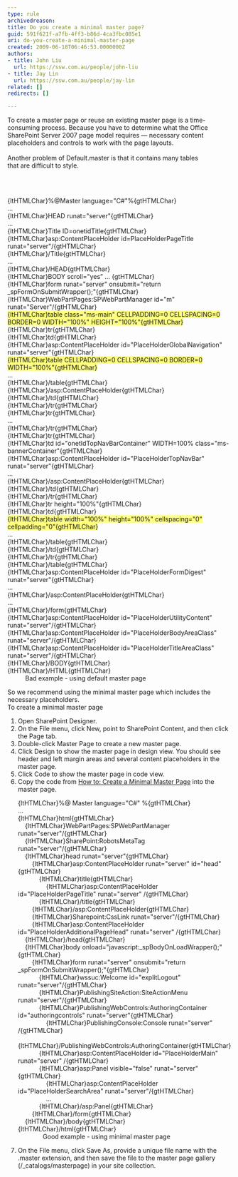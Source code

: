 ```yaml
---
type: rule
archivedreason: 
title: Do you create a minimal master page?
guid: 591f621f-a7fb-4ff3-b86d-4ca3fbc085e1
uri: do-you-create-a-minimal-master-page
created: 2009-06-18T06:46:53.0000000Z
authors:
- title: John Liu
  url: https://ssw.com.au/people/john-liu
- title: Jay Lin
  url: https://ssw.com.au/people/jay-lin
related: []
redirects: []

---
```



To create a master page or reuse an existing master page&#160;is a time-consuming process.&#160;Because you have to determine what the Office SharePoint Server 2007 page model requires — necessary content placeholders and controls to work with the page layouts.<br>
<br>
Another problem of&#160;Default.master is that it contains many tables that&#160;are&#160;difficult to style.

<br><excerpt class='endintro'></excerpt><br>

  <dl class="badCode">
    <dt>{ltHTMLChar}%@Master language=&quot;C#&quot;%{gtHTMLChar}<br>
    ...<br>
    {ltHTMLChar}HEAD runat=&quot;server&quot;{gtHTMLChar}<br>
    ...<br>
    {ltHTMLChar}Title ID=onetidTitle{gtHTMLChar}<br>
    {ltHTMLChar}asp&#58;ContentPlaceHolder id=PlaceHolderPageTitle runat=&quot;server&quot;/{gtHTMLChar}<br>
    {ltHTMLChar}/Title{gtHTMLChar}<br>
    ...<br>
    {ltHTMLChar}/HEAD{gtHTMLChar}<br>
    {ltHTMLChar}BODY scroll=&quot;yes” ... {gtHTMLChar}<br>
    {ltHTMLChar}form runat=&quot;server&quot; onsubmit=&quot;return _spFormOnSubmitWrapper();&quot;{gtHTMLChar}<br>
    {ltHTMLChar}WebPartPages&#58;SPWebPartManager id=&quot;m&quot; runat=&quot;Server&quot;/{gtHTMLChar}<br>
    <font style="background-color&#58;#ffff80;">{ltHTMLChar}table class=&quot;ms-main&quot; CELLPADDING=0 CELLSPACING=0 BORDER=0 WIDTH=&quot;100%&quot; HEIGHT=&quot;100%&quot;{gtHTMLChar}</font><br>
    {ltHTMLChar}tr{gtHTMLChar}<br>
    {ltHTMLChar}td{gtHTMLChar}<br>
    {ltHTMLChar}asp&#58;ContentPlaceHolder id=&quot;PlaceHolderGlobalNavigation&quot; runat=&quot;server&quot;{gtHTMLChar}<br>
    <font style="background-color&#58;#ffff80;">{ltHTMLChar}table CELLPADDING=0 CELLSPACING=0 BORDER=0 WIDTH=&quot;100%&quot;{gtHTMLChar}</font><br>
    ...<br>
    {ltHTMLChar}/table{gtHTMLChar}<br>
    {ltHTMLChar}/asp&#58;ContentPlaceHolder{gtHTMLChar}<br>
    {ltHTMLChar}/td{gtHTMLChar}<br>
    {ltHTMLChar}/tr{gtHTMLChar}<br>
    {ltHTMLChar}tr{gtHTMLChar}<br>
    ...<br>
    {ltHTMLChar}/tr{gtHTMLChar}<br>
    {ltHTMLChar}tr{gtHTMLChar}<br>
    {ltHTMLChar}td id=&quot;onetIdTopNavBarContainer&quot; WIDTH=100% class=&quot;ms-bannerContainer&quot;{gtHTMLChar}<br>
    {ltHTMLChar}asp&#58;ContentPlaceHolder id=&quot;PlaceHolderTopNavBar&quot; runat=&quot;server&quot;{gtHTMLChar}<br>
    ...<br>
    {ltHTMLChar}/asp&#58;ContentPlaceHolder{gtHTMLChar}<br>
    {ltHTMLChar}/td{gtHTMLChar}<br>
    {ltHTMLChar}/tr{gtHTMLChar}<br>
    {ltHTMLChar}tr height=&quot;100%&quot;{gtHTMLChar}<br>
    {ltHTMLChar}td{gtHTMLChar}<br>
    <font style="background-color&#58;#ffff80;">{ltHTMLChar}table width=&quot;100%&quot; height=&quot;100%&quot; cellspacing=&quot;0&quot; cellpadding=&quot;0&quot;{gtHTMLChar}</font><br>
    ...<br>
    {ltHTMLChar}/table{gtHTMLChar}<br>
    {ltHTMLChar}/td{gtHTMLChar}<br>
    {ltHTMLChar}/tr{gtHTMLChar}<br>
    {ltHTMLChar}/table{gtHTMLChar}<br>
    {ltHTMLChar}asp&#58;ContentPlaceHolder id=&quot;PlaceHolderFormDigest&quot; runat=&quot;server&quot;{gtHTMLChar}<br>
    ...<br>
    {ltHTMLChar}/asp&#58;ContentPlaceHolder{gtHTMLChar}<br>
    ...<br>
    {ltHTMLChar}/form{gtHTMLChar}<br>
    {ltHTMLChar}asp&#58;ContentPlaceHolder id=&quot;PlaceHolderUtilityContent&quot; runat=&quot;server&quot;/{gtHTMLChar}<br>
    {ltHTMLChar}asp&#58;ContentPlaceHolder id=&quot;PlaceHolderBodyAreaClass&quot; runat=&quot;server&quot;/{gtHTMLChar}<br>
    {ltHTMLChar}asp&#58;ContentPlaceHolder id=&quot;PlaceHolderTitleAreaClass&quot; runat=&quot;server&quot;/{gtHTMLChar}<br>
    {ltHTMLChar}/BODY{gtHTMLChar}<br>
    {ltHTMLChar}/HTML{gtHTMLChar} </dt>
    <dd>Bad example - using default master page </dd>
</dl>
<p>So we recommend using the minimal master page which includes the necessary placeholders.<br>
To create a minimal master page</p>
<ol>
    <li>Open SharePoint Designer. </li>
    <li>On the File menu, click New, point to SharePoint Content, and then click the Page tab. </li>
    <li>Double-click Master Page to create a new master page. </li>
    <li>Click Design to show the master page in design view. You should see header and left margin areas and several content placeholders in the master page. </li>
    <li>Click Code to show the master page in code view. </li>
    <li>Copy the code from <a href="http&#58;//msdn.microsoft.com/en-us/library/aa660698.aspx">How to&#58; Create a Minimal Master Page</a>&#160;into the master page.
    <dl class="goodCode">
        <dt>{ltHTMLChar}%@ Master language=&quot;C#&quot; %{gtHTMLChar}<br>
        ...<br>
        {ltHTMLChar}html{gtHTMLChar}<br>
        &#160;&#160;&#160; {ltHTMLChar}WebPartPages&#58;SPWebPartManager runat=&quot;server&quot;/{gtHTMLChar}<br>
        &#160;&#160;&#160; {ltHTMLChar}SharePoint&#58;RobotsMetaTag runat=&quot;server&quot;/{gtHTMLChar}<br>
        &#160;&#160;&#160; {ltHTMLChar}head runat=&quot;server&quot;{gtHTMLChar}<br>
        &#160;&#160;&#160;&#160;&#160;&#160;&#160; {ltHTMLChar}asp&#58;ContentPlaceHolder runat=&quot;server&quot; id=&quot;head&quot;{gtHTMLChar}<br>
        &#160;&#160;&#160;&#160;&#160;&#160;&#160;&#160;&#160;&#160;&#160; {ltHTMLChar}title{gtHTMLChar}<br>
        &#160;&#160;&#160;&#160;&#160;&#160;&#160;&#160;&#160;&#160;&#160;&#160;&#160;&#160;&#160; {ltHTMLChar}asp&#58;ContentPlaceHolder id=&quot;PlaceHolderPageTitle&quot; runat=&quot;server&quot; /{gtHTMLChar}<br>
        &#160;&#160;&#160;&#160;&#160;&#160;&#160;&#160;&#160;&#160;&#160; {ltHTMLChar}/title{gtHTMLChar}<br>
        &#160;&#160;&#160;&#160;&#160;&#160;&#160; {ltHTMLChar}/asp&#58;ContentPlaceHolder{gtHTMLChar}<br>
        &#160;&#160;&#160;&#160;&#160;&#160;&#160; {ltHTMLChar}Sharepoint&#58;CssLink runat=&quot;server&quot;/{gtHTMLChar}<br>
        &#160;&#160;&#160;&#160;&#160;&#160;&#160; {ltHTMLChar}asp&#58;ContentPlaceHolder id=&quot;PlaceHolderAdditionalPageHead&quot; runat=&quot;server&quot; /{gtHTMLChar}<br>
        &#160;&#160;&#160; {ltHTMLChar}/head{gtHTMLChar}<br>
        &#160;&#160;&#160; {ltHTMLChar}body onload=&quot;javascript&#58;_spBodyOnLoadWrapper();&quot;{gtHTMLChar}<br>
        &#160;&#160;&#160;&#160;&#160;&#160;&#160; {ltHTMLChar}form runat=&quot;server&quot; onsubmit=&quot;return _spFormOnSubmitWrapper();&quot;{gtHTMLChar}<br>
        &#160;&#160;&#160;&#160;&#160;&#160;&#160;&#160;&#160;&#160;&#160; {ltHTMLChar}wssuc&#58;Welcome id=&quot;explitLogout&quot; runat=&quot;server&quot;/{gtHTMLChar}<br>
        &#160;&#160;&#160;&#160;&#160;&#160;&#160;&#160;&#160;&#160;&#160; {ltHTMLChar}PublishingSiteAction&#58;SiteActionMenu runat=&quot;server&quot;/{gtHTMLChar} <br>
        &#160;&#160;&#160;&#160;&#160;&#160;&#160;&#160;&#160;&#160;&#160; {ltHTMLChar}PublishingWebControls&#58;AuthoringContainer id=&quot;authoringcontrols&quot; runat=&quot;server&quot;{gtHTMLChar}<br>
        &#160;&#160;&#160;&#160;&#160;&#160;&#160;&#160;&#160;&#160;&#160;&#160;&#160;&#160;&#160; {ltHTMLChar}PublishingConsole&#58;Console runat=&quot;server&quot; /{gtHTMLChar}<br>
        &#160;&#160;&#160;&#160;&#160;&#160;&#160;&#160;&#160;&#160;&#160; {ltHTMLChar}/PublishingWebControls&#58;AuthoringContainer{gtHTMLChar}<br>
        &#160;&#160;&#160;&#160;&#160;&#160;&#160;&#160;&#160;&#160;&#160; {ltHTMLChar}asp&#58;ContentPlaceHolder id=&quot;PlaceHolderMain&quot; runat=&quot;server&quot; /{gtHTMLChar}<br>
        &#160;&#160;&#160;&#160;&#160;&#160;&#160;&#160;&#160;&#160;&#160; {ltHTMLChar}asp&#58;Panel visible=&quot;false&quot; runat=&quot;server&quot;{gtHTMLChar}<br>
        &#160;&#160;&#160; &#160;&#160;&#160;&#160;&#160;&#160;&#160;&#160;&#160;&#160;&#160; {ltHTMLChar}asp&#58;ContentPlaceHolder id=&quot;PlaceHolderSearchArea&quot; runat=&quot;server&quot;/{gtHTMLChar}<br>
        &#160;&#160;&#160;&#160;&#160;&#160;&#160; &#160;&#160;&#160;&#160;&#160;&#160;&#160; ...<br>
        &#160;&#160;&#160;&#160;&#160;&#160;&#160;&#160;&#160;&#160;&#160;&#160;{ltHTMLChar}/asp&#58;Panel{gtHTMLChar}<br>
        &#160;&#160;&#160;&#160;&#160;&#160;&#160; {ltHTMLChar}/form{gtHTMLChar}<br>
        &#160;&#160;&#160; {ltHTMLChar}/body{gtHTMLChar}<br>
        {ltHTMLChar}/html{gtHTMLChar} </dt>
        <dd>&#160;&#160;&#160; Good example - using minimal master page </dd>
    </dl>
    </li>
    <li>On the File menu, click Save As, provide a unique file name with the .master extension, and then save the file to the master page gallery (/_catalogs/masterpage) in your site collection. </li>
</ol>



